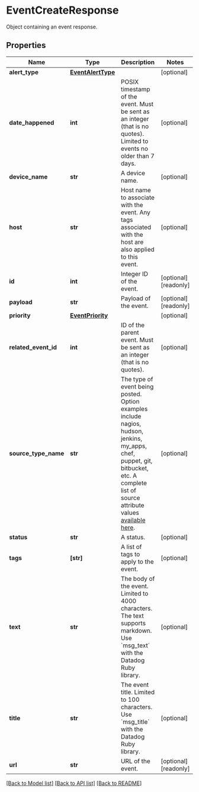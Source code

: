 # EventCreateResponse

Object containing an event response.

## Properties

| Name                 | Type                                    | Description                                                                                                                                                                                                                                                               | Notes                 |
| -------------------- | --------------------------------------- | ------------------------------------------------------------------------------------------------------------------------------------------------------------------------------------------------------------------------------------------------------------------------- | --------------------- |
| **alert_type**       | [**EventAlertType**](EventAlertType.md) |                                                                                                                                                                                                                                                                           | [optional]            |
| **date_happened**    | **int**                                 | POSIX timestamp of the event. Must be sent as an integer (that is no quotes). Limited to events no older than 7 days.                                                                                                                                                     | [optional]            |
| **device_name**      | **str**                                 | A device name.                                                                                                                                                                                                                                                            | [optional]            |
| **host**             | **str**                                 | Host name to associate with the event. Any tags associated with the host are also applied to this event.                                                                                                                                                                  | [optional]            |
| **id**               | **int**                                 | Integer ID of the event.                                                                                                                                                                                                                                                  | [optional] [readonly] |
| **payload**          | **str**                                 | Payload of the event.                                                                                                                                                                                                                                                     | [optional] [readonly] |
| **priority**         | [**EventPriority**](EventPriority.md)   |                                                                                                                                                                                                                                                                           | [optional]            |
| **related_event_id** | **int**                                 | ID of the parent event. Must be sent as an integer (that is no quotes).                                                                                                                                                                                                   | [optional]            |
| **source_type_name** | **str**                                 | The type of event being posted. Option examples include nagios, hudson, jenkins, my_apps, chef, puppet, git, bitbucket, etc. A complete list of source attribute values [available here](https://docs.datadoghq.com/integrations/faq/list-of-api-source-attribute-value). | [optional]            |
| **status**           | **str**                                 | A status.                                                                                                                                                                                                                                                                 | [optional]            |
| **tags**             | **[str]**                               | A list of tags to apply to the event.                                                                                                                                                                                                                                     | [optional]            |
| **text**             | **str**                                 | The body of the event. Limited to 4000 characters. The text supports markdown. Use &#x60;msg_text&#x60; with the Datadog Ruby library.                                                                                                                                    | [optional]            |
| **title**            | **str**                                 | The event title. Limited to 100 characters. Use &#x60;msg_title&#x60; with the Datadog Ruby library.                                                                                                                                                                      | [optional]            |
| **url**              | **str**                                 | URL of the event.                                                                                                                                                                                                                                                         | [optional] [readonly] |

[[Back to Model list]](README.md#documentation-for-models) [[Back to API list]](README.md#documentation-for-api-endpoints) [[Back to README]](README.md)
